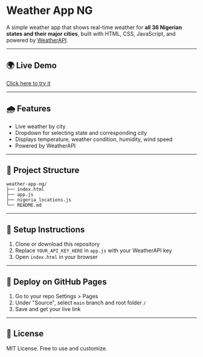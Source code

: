 # Weather App NG

A simple weather app that shows real-time weather for **all 36 Nigerian states and their major cities**, built with HTML, CSS, JavaScript, and powered by [WeatherAPI](https://www.weatherapi.com/).

---

## 🌍 Live Demo

[Click here to try it](https://https://asiyasabiu25.github.io/Weather-App-NG)

---

## 🌧️ Features

- Live weather by city
- Dropdown for selecting state and corresponding city
- Displays temperature, weather condition, humidity, wind speed
- Powered by WeatherAPI

---

## 📂 Project Structure

```
weather-app-ng/
├── index.html
├── app.js
├── nigeria_locations.js
└── README.md
```

---

## 🧪 Setup Instructions

1. Clone or download this repository
2. Replace `YOUR_API_KEY_HERE` in `app.js` with your WeatherAPI key
3. Open `index.html` in your browser

---

## 🚀 Deploy on GitHub Pages

1. Go to your repo Settings > Pages
2. Under "Source", select `main` branch and root folder `/`
3. Save and get your live link

---

## 💼 License

MIT License. Free to use and customize.
